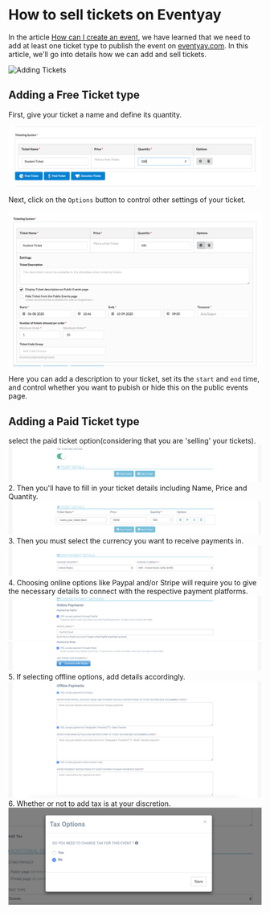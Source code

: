 # How to sell tickets on Eventyay

In the article [How can I create an event](/event-setup/How-can-I-create-an-event.md), we have learned that we need to add at least one ticket type to publish the event on [eventyay.com](eventyay.com). 
In this article, we'll go into details how we can add and sell tickets. 

![Adding Tickets](https://github.com/fossasia/support.eventyay.com/blob/master/event-setup/images/how-to-sell-ticket1.png)

## Adding a Free Ticket type 
First, give your ticket a name and define its quantity. 

![Free Ticket](/event-setup/images/how-to-sell-ticket2.png)

Next, click on the `Options` button to control other settings of your ticket. 

![Free Ticket](/event-setup/images/how-to-sell-ticket3.png)

Here you can add a description to your ticket, set its the `start` and `end` time, and control whether you want to pubish or hide this on the public events page. 

## Adding a Paid Ticket type 

select the paid ticket option(considering that you are 'selling' your tickets).
![Ticketing_Paid_option](/event-setup/images/ticketing-paid.png)
2. Then you'll have to fill in your ticket details including Name, Price and Quantity.
![Ticketing_Details](/event-setup/images/ticketing-details.png)
3. Then you must select the currency you want to receive payments in.
![Ticketing_Currency](/event-setup/images/ticketing-currency.png)
4. Choosing online options like Paypal and/or Stripe will require you to give the necessary details to connect with the respective payment platforms.
![Ticketing_Paypal](/event-setup/images/ticketing-paypal.png)
![Ticketing_Stripe](/event-setup/images/ticketing-stripe.png)
5. If selecting offline options, add details accordingly.
![Ticketing_Offline](/event-setup/images/ticketing-offline.png)
6. Whether or not to add tax is at your discretion.
![Ticketing_Tax](/event-setup/images/ticketing-tax.png)

